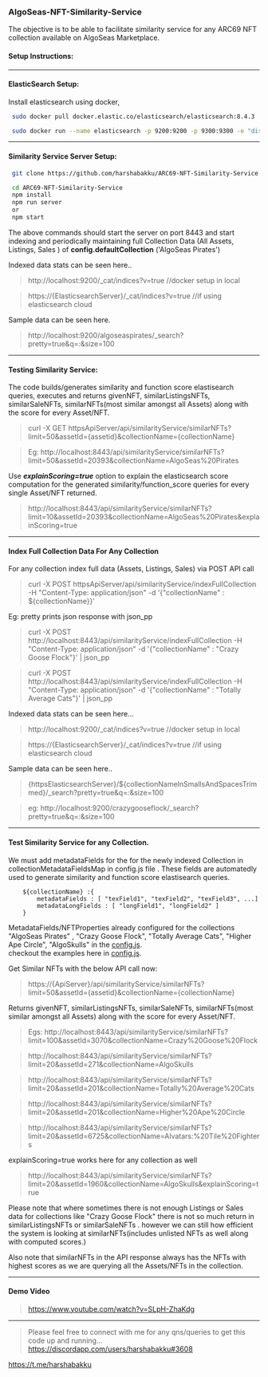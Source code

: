 ### AlgoSeas-NFT-Similarity-Service

The objective is to be able to facilitate similarity service for any ARC69 NFT collection available on AlgoSeas Marketplace.

#### Setup  Instructions:

--------------------------------

#### ElasticSearch Setup:

Install elasticsearch using docker, 

```sh
 sudo docker pull docker.elastic.co/elasticsearch/elasticsearch:8.4.3

 sudo docker run --name elasticsearch -p 9200:9200 -p 9300:9300 -e "discovery.type=single-node"  -e "xpack.security.enabled=false" -t docker.elastic.co/elasticsearch/elasticsearch:8.4.3
```

-------------------

#### Similarity Service Server Setup:

```sh
 git clone https://github.com/harshabakku/ARC69-NFT-Similarity-Service.git

 cd ARC69-NFT-Similarity-Service
 npm install
 npm run server 
 or
 npm start 
 ```

 The above commands should start the server on port 8443 and start indexing and periodically maintaining full Collection Data (All Assets, Listings, Sales ) of **config.defaultCollection** ('AlgoSeas Pirates')

Indexed data stats can be seen here.. 

>http://localhost:9200/_cat/indices?v=true       //docker setup in local

>https://{ElasticsearchServer}/_cat/indices?v=true   //if using elasticsearch cloud

Sample data can be seen here. 

>http://localhost:9200/algoseaspirates/_search?pretty=true&q=*:*&size=100

-------------------------

#### Testing Similarity Service: 
The code builds/generates similarity and function score elastisearch queries, executes and returns givenNFT, similarListingsNFTs, similarSaleNFTs, similarNFTs(most similar amongst all Assets) along with the score for every Asset/NFT. 

>curl -X GET httpsApiServer/api/similarityService/similarNFTs?limit=50&assetId={assetid}&collectionName={collectionName}


>Eg: http://localhost:8443/api/similarityService/similarNFTs?limit=50&assetId=20393&collectionName=AlgoSeas%20Pirates


Use ***explainScoring=true*** option to explain the elasticsearch score computation for the generated similarity/function_score queries for every single Asset/NFT returned.

>http://localhost:8443/api/similarityService/similarNFTs?limit=10&assetId=20393&collectionName=AlgoSeas%20Pirates&explainScoring=true


------------------------

#### Index Full Collection Data For Any Collection

For any collection index full data (Assets, Listings, Sales) via POST API call

> curl -X POST httpsApiServer/api/similarityService/indexFullCollection    -H "Content-Type: application/json"   -d '{"collectionName" : ${collectionName}}' 


Eg: pretty prints json response with json_pp
> curl -X POST http://localhost:8443/api/similarityService/indexFullCollection    -H "Content-Type: application/json"   -d '{"collectionName" : "Crazy Goose Flock"}' | json_pp

> curl -X POST http://localhost:8443/api/similarityService/indexFullCollection    -H "Content-Type: application/json"   -d '{"collectionName" : "Totally Average Cats"}' | json_pp


 
 Indexed data stats can be seen here... 


> http://localhost:9200/_cat/indices?v=true    //docker setup in local

>https://{ElasticsearchServer}/_cat/indices?v=true   //if using elasticsearch cloud

Sample data can be seen here.. 

>{httpsElasticsearchServer}/${collectionNameInSmallsAndSpacesTrimmed}/_search?pretty=true&q=*:*&size=100

>eg: http://localhost:9200/crazygooseflock/_search?pretty=true&q=*:*&size=100

-------------------------

#### Test Similarity Service for any Collection. 

We must add metadataFields for the for the newly indexed Collection in collectionMetadataFieldsMap in config.js file .
These fields are automatedly used to generate similarity and function score elastisearch queries.  
            
        ${collectionName} :{
            metadataFields : [ "texField1", "texField2", "texField3", ...]
            metadataLongFields : [ "longField1", "longField2" ]
        }
    

MetadataFields/NFTProperties already configured for the collections "AlgoSeas Pirates" , "Crazy Goose Flock", "Totally Average Cats", "Higher Ape Circle", "AlgoSkulls" in the  [config.js](config.js).  
checkout the examples here in  [config.js](config.js).



Get Similar NFTs with the below API call now:
    
> https://{ApiServer}/api/similarityService/similarNFTs?limit=50&assetId={assetid}&collectionName={collectionName}

Returns givenNFT, similarListingsNFTs, similarSaleNFTs, similarNFTs(most similar amongst all Assets) along with the score for every Asset/NFT. 

> Egs: 
http://localhost:8443/api/similarityService/similarNFTs?limit=100&assetId=3070&collectionName=Crazy%20Goose%20Flock

>http://localhost:8443/api/similarityService/similarNFTs?limit=20&assetId=271&collectionName=AlgoSkulls

>http://localhost:8443/api/similarityService/similarNFTs?limit=20&assetId=201&collectionName=Totally%20Average%20Cats

>http://localhost:8443/api/similarityService/similarNFTs?limit=20&assetId=201&collectionName=Higher%20Ape%20Circle

>http://localhost:8443/api/similarityService/similarNFTs?limit=20&assetId=6725&collectionName=Alvatars:%20Tile%20Fighters

explainScoring=true works here for any collection as well

>http://localhost:8443/api/similarityService/similarNFTs?limit=20&assetId=1960&collectionName=AlgoSkulls&explainScoring=true



Please note that where sometimes there is not enough Listings or Sales data for collections like "Crazy Goose Flock" there is not so much return in similarListingsNFTs or similarSaleNFTs . however we can still how efficient the system is looking at similarNFTs(includes unlisted NFTs as well along with computed scores.)

Also note that similarNFTs in the API response always has the NFTs with highest scores as we are querying all the Assets/NFTs in the collection.

----------------------------------------------------------

#### Demo Video 

> https://www.youtube.com/watch?v=SLpH-ZhaKdg


------------------------------------------------------------


> Please feel free to connect with me for any qns/queries to get this code up and running...
https://discordapp.com/users/harshabakku#3608

https://t.me/harshabakku

